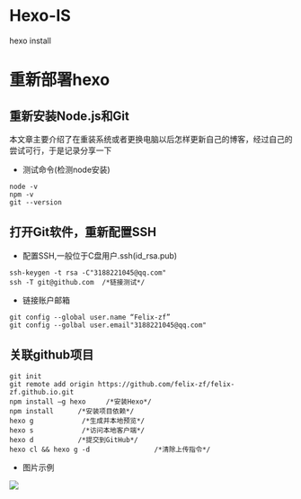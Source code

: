 # Hexo-IS
hexo install

# 重新部署hexo
## 重新安装Node.js和Git
本文章主要介绍了在重装系统或者更换电脑以后怎样更新自己的博客，经过自己的尝试可行，于是记录分享一下
- 测试命令(检测node安装)
```
node -v
npm -v
git --version
```
## 打开Git软件，重新配置SSH
- 配置SSH,一般位于C盘用户.ssh(id_rsa.pub)
```
ssh-keygen -t rsa -C"3188221045@qq.com"
ssh -T git@github.com  /*链接测试*/
```
- 链接账户邮箱
```
git config --global user.name “Felix-zf”
git config --golbal user.email"3188221045@qq.com"
```


## 关联github项目
```
git init    
git remote add origin https://github.com/felix-zf/felix-zf.github.io.git    
npm install –g hexo     /*安装Hexo*/  
npm install      /*安装项目依赖*/  
hexo g            /*生成并本地预览*/  
hexo s            /*访问本地客户端*/  
hexo d           /*提交到GitHub*/  
hexo cl && hexo g -d                /*清除上传指令*/
```

- 图片示例

![](https://github.com/Felix-zf/Picture-Store/blob/master/img/zy.png)


